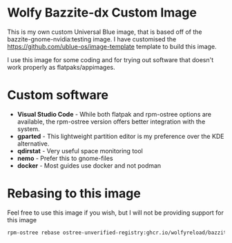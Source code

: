 # Wolfy Bazzite-dx Custom Image

This is my own custom Universal Blue image, that is based off of the bazzite-gnome-nvidia:testing image. I have customised the <https://github.com/ublue-os/image-template> template to build this image.

I use this image for some coding and for trying out software that doesn't work properly as flatpaks/appimages.

# Custom software

- **Visual Studio Code** - While both flatpak and rpm-ostree options are available, the rpm-ostree version offers better integration with the system.
- **gparted** - This lightweight partition editor is my preference over the KDE alternative.
- **qdirstat** - Very useful space monitoring tool
- **nemo** - Prefer this to gnome-files
- **docker** - Most guides use docker and not podman

# Rebasing to this image

Feel free to use this image if you wish, but I will not be providing support for this image

```bash
rpm-ostree rebase ostree-unverified-registry:ghcr.io/wolfyreload/bazzite-wolfy:latest
```
